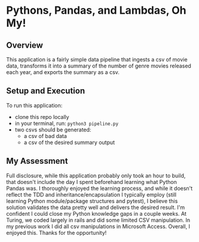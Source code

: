 # Pythons, Pandas, and Lambdas, Oh My!

## Overview
This application is a fairly simple data pipeline that ingests a csv of movie data, transforms it into a summary of the number of genre movies released each year, and exports the summary as a csv.

## Setup and Execution
To run this application:
- clone this repo locally
- in your terminal, run: `python3 pipeline.py`
- two csvs should be generated:  
  - a csv of bad data
  - a csv of the desired summary output

## My Assessment
Full disclosure, while this application probably only took an hour to build, that doesn't include the day I spent beforehand learning what Python Pandas was.  I thoroughly enjoyed the learning process, and while it doesn't reflect the TDD and inheritance/encapsulation I typically employ (still learning Python module/package structures and pytest), I believe this solution validates the data pretty well and delivers the desired result.  I'm confident I could close my Python knowledge gaps in a couple weeks.  At Turing, we coded largely in rails and did some limited CSV manipulation.  In my previous work I did all csv manipulations in Microsoft Access.  Overall, I enjoyed this.  Thanks for the opportunity! 
